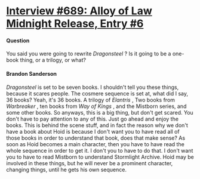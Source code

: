 # [Interview #689: Alloy of Law Midnight Release, Entry #6](https://www.theoryland.com/intvmain.php?i=689#6)

#### Question

You said you were going to rewrite
*Dragonsteel*
? Is it going to be a one-book thing, or a trilogy, or what?

#### Brandon Sanderson

*Dragonsteel*
is set to be seven books. I shouldn't tell you these things, because it scares people. The cosmere sequence is set at, what did I say, 36 books? Yeah, it's 36 books. A trilogy of
*Elantris*
, Two books from
*Warbreaker*
, ten books from
*Way of Kings*
, and the Mistborn series, and some other books. So anyways, this is a big thing, but don't get scared. You don't have to pay attention to any of this. Just go ahead and enjoy the books. This is behind the scene stuff, and in fact the reason why we don't have a book about Hoid is because I don't want you to have read all of those books in order to understand that book, does that make sense? As soon as Hoid becomes a main character, then you have to have read the whole sequence in order to get it. I don't you to have to do that. I don't want you to have to read Mistborn to understand Stormlight Archive. Hoid may be involved in these things, but he will never be a prominent character, changing things, until he gets his own sequence.

